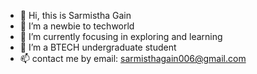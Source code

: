 - 👋 Hi, this is Sarmistha Gain
- 💞️ I’m a newbie to techworld
- 👀 I’m currently focusing in exploring and learning
- 🌱 I’m a BTECH undergraduate student
- 📫 contact me by email: sarmisthagain006@gmail.com
